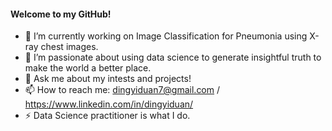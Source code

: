 #### Welcome to my GitHub!

- 🔭 I’m currently working on Image Classification for Pneumonia using X-ray chest images.
- 🌱 I’m passionate about using data science to generate insightful truth to make the world a better place.
- 💬 Ask me about my intests and projects!
- 📫 How to reach me: dingyiduan7@gmail.com / https://www.linkedin.com/in/dingyiduan/
- ⚡ Data Science practitioner is what I do. 

